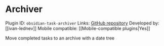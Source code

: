 # Archiver

Plugin ID: `obsidian-task-archiver`
Links: [GitHub repository](https://github.com/ivan-lednev/obsidian-task-archiver)
Developed by: [[ivan-lednev]]
Mobile compatible: [[Mobile-compatible plugins|Yes]]

Move completed tasks to an archive with a date tree
